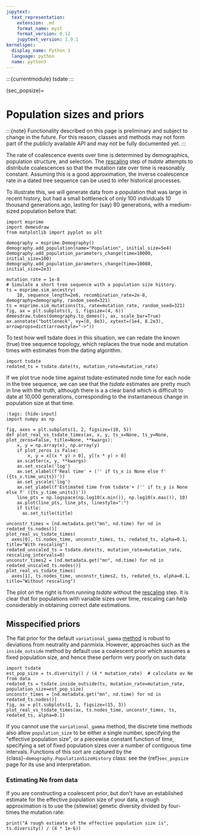 ```yaml
---
jupytext:
  text_representation:
    extension: .md
    format_name: myst
    format_version: 0.12
    jupytext_version: 1.9.1
kernelspec:
  display_name: Python 3
  language: python
  name: python3
---
```


:::{currentmodule} tsdate
:::

(sec_popsize)=

# Population sizes and priors

:::{note}
Functionality described on this page is preliminary and subject to change in the future. For this reason,
classes and methods may not form part of the publicly available API and may not be fully documented yet.
:::

The rate of coalescence events over time is determined by demographics, population structure, and
selection. The [rescaling](sec_rescaling) step of _tsdate_ attempts to distribute coalescences so that
the mutation rate over time is reasonably constant. Assuming this is a good approximation, the inverse coalescence rate in a dated tree sequence can be used to infer historical processes.

To illustrate this, we will generate data from a population that was large
in recent history, but had a small bottleneck of only 100 individuals
10 thousand generations ago, lasting for (say) 80 generations,
with a medium-sized population before that:

```{code-cell} ipython3
import msprime
import demesdraw
from matplotlib import pyplot as plt

demography = msprime.Demography()
demography.add_population(name="Population", initial_size=5e4)
demography.add_population_parameters_change(time=10000, initial_size=100)
demography.add_population_parameters_change(time=10080, initial_size=2e3)

mutation_rate = 1e-8
# Simulate a short tree sequence with a population size history.
ts = msprime.sim_ancestry(
    10, sequence_length=2e6, recombination_rate=2e-8, demography=demography, random_seed=321)
ts = msprime.sim_mutations(ts, rate=mutation_rate, random_seed=321)
fig, ax = plt.subplots(1, 1, figsize=(4, 6))
demesdraw.tubes(demography.to_demes(), ax, scale_bar=True)
ax.annotate("bottleneck", xy=(0, 8e3), xytext=(1e4, 8.2e3), arrowprops=dict(arrowstyle="->"))
```

To test how well tsdate does in this situation, we can redate the known (true) tree sequence topology,
which replaces the true node and mutation times with estimates from the dating algorithm. 

```{code-cell} ipython3
import tsdate
redated_ts = tsdate.date(ts, mutation_rate=mutation_rate)
```

If we plot true node time against tsdate-estimated node time for
each node in the tree sequence, we can see that the _tsdate_ estimates
are pretty much in line with the truth, although there is a a clear band
which is difficult to date at 10,000 generations, corresponding to the
instantaneous change in population size at that time.

```{code-cell} ipython3
:tags: [hide-input]
import numpy as np

fig, axes = plt.subplots(1, 2, figsize=(10, 5))
def plot_real_vs_tsdate_times(ax, x, y, ts_x=None, ts_y=None, plot_zeros=False, title=None, **kwargs):
    x, y = np.array(x), np.array(y)
    if plot_zeros is False:
        x, y = x[(x * y) > 0], y[(x * y) > 0]
    ax.scatter(x, y, **kwargs)
    ax.set_xscale('log')
    ax.set_xlabel(f'Real time' + ('' if ts_x is None else f' ({ts_x.time_units})'))
    ax.set_yscale('log')
    ax.set_ylabel(f'Estimated time from tsdate'+ ('' if ts_y is None else f' ({ts_y.time_units})'))
    line_pts = np.logspace(np.log10(x.min()), np.log10(x.max()), 10)
    ax.plot(line_pts, line_pts, linestyle=":")
    if title:
      ax.set_title(title)

unconstr_times = [nd.metadata.get("mn", nd.time) for nd in redated_ts.nodes()]
plot_real_vs_tsdate_times(
  axes[0], ts.nodes_time, unconstr_times, ts, redated_ts, alpha=0.1, title="With rescaling")
redated_unscaled_ts = tsdate.date(ts, mutation_rate=mutation_rate, rescaling_intervals=0)
unconstr_times2 = [nd.metadata.get("mn", nd.time) for nd in redated_unscaled_ts.nodes()]
plot_real_vs_tsdate_times(
  axes[1], ts.nodes_time, unconstr_times2, ts, redated_ts, alpha=0.1, title="Without rescaling")
```

The plot on the right is from running _tsdate_ without the [rescaling](sec_rescaling) step.
It is clear that for populations with variable sizes over time, rescaling can help considerably
in obtaining correct date estimations.


<!--
Since each node in this simulation corresponds to a coalescence, the node times can also
be used to calculate the rate of coalescence over time, or its inverse (which
in a panmictic population is a measure of effective population size). We can compare
this to the actual population size in the simulation, to see how well we can infer
historical population sizes:

```{code-cell} ipython3
fig, ax = plt.subplots(1, 1, figsize=(15, 3))
demesdraw.size_history(demography.to_demes(), ax, log_size=True, inf_ratio=0.2)
ax.set_ylabel("Population size", rotation=90);

#TODO: add inverse coalescence rate and its inverse (estimate of Ne)
```
-->


## Misspecified priors

The flat prior for the default `variational_gamma` [method](sec_methods) is robust to
deviations from neutrality and panmixia. However, approaches such as the `inside_outside`
method by default use a coalescent prior which assumes a fixed population size, and hence
these perform very poorly on such data:

```{code-cell} ipython3
import tsdate
est_pop_size = ts.diversity() / (4 * mutation_rate)  # calculate av Ne from data
redated_ts = tsdate.inside_outside(ts, mutation_rate=mutation_rate, population_size=est_pop_size)
unconstr_times = [nd.metadata.get("mn", nd.time) for nd in redated_ts.nodes()]
fig, ax = plt.subplots(1, 1, figsize=(15, 3))
plot_real_vs_tsdate_times(ax, ts.nodes_time, unconstr_times, ts, redated_ts, alpha=0.1)
```

If you cannot use the `variational_gamma` method, 
the discrete time methods also allow `population_size` to be either
a single number, specifying the "effective population size",
or a piecewise constant function of time, specifying a set of fixed population sizes
over a number of contiguous time intervals. Functions of this sort are captured by the
{class}`~demography.PopulationSizeHistory` class: see the {ref}`sec_popsize` page
for its use and interpretation.

### Estimating Ne from data

If you are constructing a coalescent prior, but don't have an established estimate
for the effective population size of your data,
a rough approximation is to use the (sitewise) genetic diversity divided by
four-times the mutation rate:

```{code-cell} ipython3
print("A rough estimate of the effective population size is", ts.diversity() / (4 * 1e-6))
```

<!--

## Setting variable population sizes

The {class}`demography.PopulationSizeHistory` class can be used to define a population size that
changes in a piecewise-constant manner over time (that is, the population size is constant between
specified time intervals). This can them be used to create a prior, via the {func}`build_prior_grid`
function (see {ref}`sec_priors`).

For example, the following code defines a population that is of effective size
1 million in the last 50,000 generations, only two hundred for a period of 10 generations 50,000 generations ago, then
of size 10,000 for all generations before that, exactly matching the simulated bottleneck

```{code-cell} ipython3
popsize = tsdate.demography.PopulationSizeHistory(population_size=[1e6, 2e2, 1e4], time_breaks=[50_000, 50_010])
```

We can then use this to create a prior for dating, rather than specifying a constant population size. This
gives a much better fit to the true times:

```{code-cell} ipython3
prior = tsdate.build_prior_grid(ts, popsize)
redated_ts = tsdate.inside_outside(ts, mutation_rate=mutation_rate, priors=prior)
fig, ax = plt.subplots(1, 1, figsize=(15, 3))
plot_real_vs_tsdate_times(ax, ts.nodes_time, redated_ts.nodes_time, ts, redated_ts, alpha=0.1)
```

## Estimating population size

If you don't know the population size, it is possible to use _tsdate_ to
*estimate* changes in population size over time, by first estimating the rate
of coalescence in different time intervals, and then re-estimating the dates.
However, this approach has not been fully tested or documented.

If you are interested in doing this, see
[GitHub issue #237](https://github.com/tskit-dev/tsdate/issues/237#issuecomment-1785655708)
for an example.
-->
